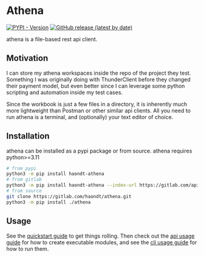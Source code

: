 # Athena

[![PYPI - Version](https://img.shields.io/pypi/v/haondt_athena?label=PyPI)](https://pypi.org/project/haondt-athena/)
[![GitHub release (latest by date)](https://img.shields.io/gitlab/v/release/haondt/athena)](https://gitlab.com/haondt/athena/-/releases/permalink/latest)

athena is a file-based rest api client.

## Motivation

I can store my athena workspaces inside the repo of the project they test. Something I was originally doing with ThunderClient before they changed their payment
model, but even better since I can leverage some python scripting and automation inside my test cases. 

Since the workbook is just a few files in a directory, it is inherently much more lightweight than Postman or other similar api clients. All you need to run athena is a terminal, and (optionally) your text editor of choice.

## Installation

athena can be installed as a pypi package or from source. athena requires python>=3.11

```sh
# from pypi
python3 -m pip install haondt-athena
# from gitlab
python3 -m pip install haondt-athena --index-url https://gitlab.com/api/v4/projects/57154225/packages/pypi/simple
# from source
git clone https://gitlab.com/haondt/athena.git
python3 -m pip install ./athena
```

## Usage

See the [quickstart guide](../quickstart) to get things rolling. Then check out the [api usage guide](../api/usage) for how to create executable modules, and see the [cli usage guide](../cli/usage) for how to run them.
